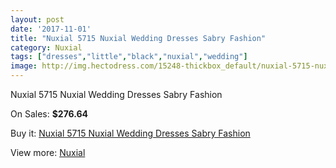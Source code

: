 ```yaml
---
layout: post
date: '2017-11-01'
title: "Nuxial 5715 Nuxial Wedding Dresses Sabry Fashion"
category: Nuxial
tags: ["dresses","little","black","nuxial","wedding"]
image: http://img.hectodress.com/15248-thickbox_default/nuxial-5715-nuxial-wedding-dresses-sabry-fashion.jpg
---
```

Nuxial 5715 Nuxial Wedding Dresses Sabry Fashion

On Sales: **$276.64**
<a href="https://www.hectodress.com/nuxial/7391-nuxial-5715-nuxial-wedding-dresses-sabry-fashion.html"><amp-img layout="responsive" width="600" height="600" src="//img.hectodress.com/15248-thickbox_default/nuxial-5715-nuxial-wedding-dresses-sabry-fashion.jpg" alt="Nuxial 5715 Nuxial Wedding Dresses Sabry Fashion 0" /></a>

Buy it: [Nuxial 5715 Nuxial Wedding Dresses Sabry Fashion](https://www.hectodress.com/nuxial/7391-nuxial-5715-nuxial-wedding-dresses-sabry-fashion.html "Nuxial 5715 Nuxial Wedding Dresses Sabry Fashion")

View more: [Nuxial](https://www.hectodress.com/129-nuxial "Nuxial")